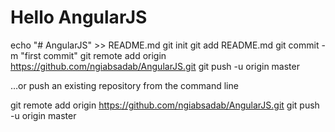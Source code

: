 <h1>Hello AngularJS</h1>

echo "# AngularJS" >> README.md
git init
git add README.md
git commit -m "first commit"
git remote add origin https://github.com/ngiabsadab/AngularJS.git
git push -u origin master


…or push an existing repository from the command line

git remote add origin https://github.com/ngiabsadab/AngularJS.git
git push -u origin master